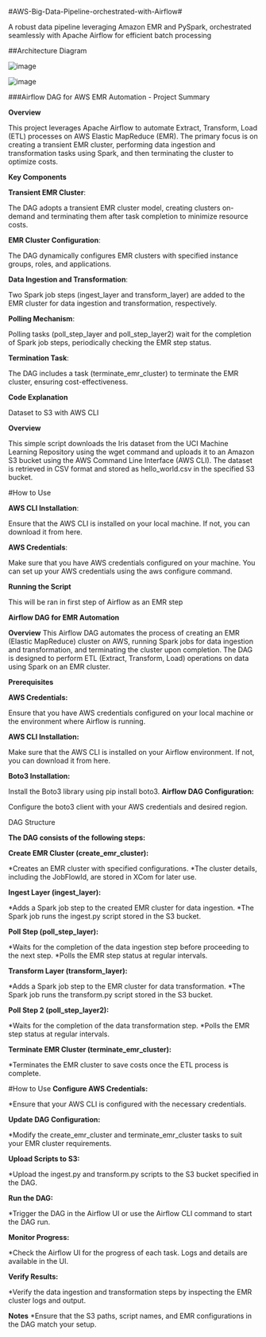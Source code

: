 #AWS-Big-Data-Pipeline-orchestrated-with-Airflow#

A robust data pipeline leveraging Amazon EMR and PySpark, orchestrated seamlessly with Apache Airflow for efficient batch processing


##Architecture Diagram

![image](https://github.com/user-attachments/assets/3d92fbeb-ad35-45e9-b95c-b10fbbae695f)

![image](https://github.com/user-attachments/assets/5666547b-0ea5-406e-9cf4-3ffc5b04f25c)

###Airflow DAG for AWS EMR Automation - Project Summary

**Overview**

This project leverages Apache Airflow to automate Extract, Transform, Load (ETL) processes on AWS Elastic MapReduce (EMR). The primary focus is on creating a transient EMR cluster, performing data ingestion and transformation tasks using Spark, and then terminating the cluster to optimize costs.

**Key Components**

**Transient EMR Cluster**:

The DAG adopts a transient EMR cluster model, creating clusters on-demand and terminating them after task completion to minimize resource costs.

**EMR Cluster Configuration**:

The DAG dynamically configures EMR clusters with specified instance groups, roles, and applications.

**Data Ingestion and Transformation**:

Two Spark job steps (ingest_layer and transform_layer) are added to the EMR cluster for data ingestion and transformation, respectively.

**Polling Mechanism**:

Polling tasks (poll_step_layer and poll_step_layer2) wait for the completion of Spark job steps, periodically checking the EMR step status.

**Termination Task**:

The DAG includes a task (terminate_emr_cluster) to terminate the EMR cluster, ensuring cost-effectiveness.

**Code Explanation**

Dataset to S3 with AWS CLI

**Overview**

This simple script downloads the Iris dataset from the UCI Machine Learning Repository using the wget command and uploads it to an Amazon S3 bucket using the AWS Command Line Interface (AWS CLI). The dataset is retrieved in CSV format and stored as hello_world.csv in the specified S3 bucket.

#How to Use 

**AWS CLI Installation**:

Ensure that the AWS CLI is installed on your local machine. If not, you can download it from here.

**AWS Credentials**:

Make sure that you have AWS credentials configured on your machine. You can set up your AWS credentials using the aws configure command.

**Running the Script**

This will be ran in first step of Airflow as an EMR step

**Airflow DAG for EMR Automation**

**Overview**
This Airflow DAG automates the process of creating an EMR (Elastic MapReduce) cluster on AWS, running Spark jobs for data ingestion and transformation, and terminating the cluster upon completion. The DAG is designed to perform ETL (Extract, Transform, Load) operations on data using Spark on an EMR cluster.

**Prerequisites**

**AWS Credentials:**

Ensure that you have AWS credentials configured on your local machine or the environment where Airflow is running.

**AWS CLI Installation:**

Make sure that the AWS CLI is installed on your Airflow environment. If not, you can download it from here.

**Boto3 Installation:**

Install the Boto3 library using pip install boto3.
**Airflow DAG Configuration:**

Configure the boto3 client with your AWS credentials and desired region.

DAG Structure

**The DAG consists of the following steps:**

**Create EMR Cluster (create_emr_cluster):**

*Creates an EMR cluster with specified configurations.
*The cluster details, including the JobFlowId, are stored in XCom for later use.

**Ingest Layer (ingest_layer):**

*Adds a Spark job step to the created EMR cluster for data ingestion.
*The Spark job runs the ingest.py script stored in the S3 bucket.

**Poll Step (poll_step_layer):**

*Waits for the completion of the data ingestion step before proceeding to the next step.
*Polls the EMR step status at regular intervals.

**Transform Layer (transform_layer):**

*Adds a Spark job step to the EMR cluster for data transformation.
*The Spark job runs the transform.py script stored in the S3 bucket.

**Poll Step 2 (poll_step_layer2):**

*Waits for the completion of the data transformation step.
*Polls the EMR step status at regular intervals.

**Terminate EMR Cluster (terminate_emr_cluster):**

*Terminates the EMR cluster to save costs once the ETL process is complete.

#How to Use
**Configure AWS Credentials:**

*Ensure that your AWS CLI is configured with the necessary credentials.

**Update DAG Configuration:**

*Modify the create_emr_cluster and terminate_emr_cluster tasks to suit your EMR cluster requirements.

**Upload Scripts to S3:**

*Upload the ingest.py and transform.py scripts to the S3 bucket specified in the DAG.

**Run the DAG:**

*Trigger the DAG in the Airflow UI or use the Airflow CLI command to start the DAG run.

**Monitor Progress:**

*Check the Airflow UI for the progress of each task. Logs and details are available in the UI.

**Verify Results:**

*Verify the data ingestion and transformation steps by inspecting the EMR cluster logs and output.

**Notes**
*Ensure that the S3 paths, script names, and EMR configurations in the DAG match your setup.




